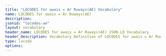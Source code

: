 ```yaml
---
title: "LOCODES for uwais = Ar Ruways(AE) Vocabulary"
name: LOCODES for uwais = Ar Ruways(AE) 
description: 
jsonid: "locodes-ae"
layout: vocabulary
header_name: LOCODES for uwais = Ar Ruways(AE) JSON-LD Vocabulary
header_description: Vocabulary Definition of LOCODES for uwais = Ar Ruways(AE) semantics in HTML format. JSON-LD format is available at [locodes-ae.jsonld](/vocabulary/locodes-ae.jsonld)
type: locode
options:
---
```


